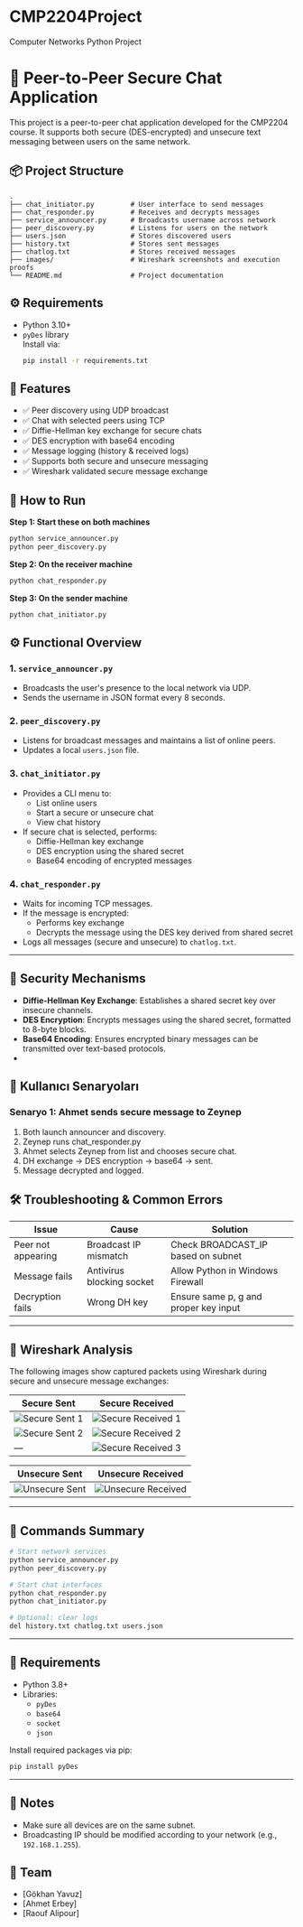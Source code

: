 # CMP2204Project
Computer Networks Python Project
# 🔐 Peer-to-Peer Secure Chat Application

This project is a peer-to-peer chat application developed for the CMP2204 course. It supports both secure (DES-encrypted) and unsecure text messaging between users on the same network.

## 📦 Project Structure

```
.
├── chat_initiator.py         # User interface to send messages
├── chat_responder.py         # Receives and decrypts messages
├── service_announcer.py      # Broadcasts username across network
├── peer_discovery.py         # Listens for users on the network
├── users.json                # Stores discovered users
├── history.txt               # Stores sent messages
├── chatlog.txt               # Stores received messages
├── images/                   # Wireshark screenshots and execution proofs
└── README.md                 # Project documentation
```

## ⚙️ Requirements

- Python 3.10+
- `pyDes` library  
  Install via:
  ```bash
  pip install -r requirements.txt
  ```

## 🧠 Features

- ✅ Peer discovery using UDP broadcast
- ✅ Chat with selected peers using TCP
- ✅ Diffie-Hellman key exchange for secure chats
- ✅ DES encryption with base64 encoding
- ✅ Message logging (history & received logs)
- ✅ Supports both secure and unsecure messaging
- ✅ Wireshark validated secure message exchange

## 🚀 How to Run

**Step 1: Start these on both machines**
```bash
python service_announcer.py
python peer_discovery.py
```

**Step 2: On the receiver machine**
```bash
python chat_responder.py
```

**Step 3: On the sender machine**
```bash
python chat_initiator.py
```
## ⚙️ Functional Overview

### 1. `service_announcer.py`
- Broadcasts the user's presence to the local network via UDP.
- Sends the username in JSON format every 8 seconds.

### 2. `peer_discovery.py`
- Listens for broadcast messages and maintains a list of online peers.
- Updates a local `users.json` file.

### 3. `chat_initiator.py`
- Provides a CLI menu to:
  - List online users
  - Start a secure or unsecure chat
  - View chat history
- If secure chat is selected, performs:
  - Diffie-Hellman key exchange
  - DES encryption using the shared secret
  - Base64 encoding of encrypted messages

### 4. `chat_responder.py`
- Waits for incoming TCP messages.
- If the message is encrypted:
  - Performs key exchange
  - Decrypts the message using the DES key derived from shared secret
- Logs all messages (secure and unsecure) to `chatlog.txt`.

---
## 🔐 Security Mechanisms

- **Diffie-Hellman Key Exchange**: Establishes a shared secret key over insecure channels.
- **DES Encryption**: Encrypts messages using the shared secret, formatted to 8-byte blocks.
- **Base64 Encoding**: Ensures encrypted binary messages can be transmitted over text-based protocols.
- 
## 👤 Kullanıcı Senaryoları

### Senaryo 1: Ahmet sends secure message to Zeynep
1. Both launch announcer and discovery.
2. Zeynep runs chat_responder.py
3. Ahmet selects Zeynep from list and chooses secure chat.
4. DH exchange → DES encryption → base64 → sent.
5. Message decrypted and logged.

## 🛠️ Troubleshooting & Common Errors

| Issue | Cause | Solution |
|------|-------|----------|
| Peer not appearing | Broadcast IP mismatch | Check BROADCAST_IP based on subnet |
| Message fails | Antivirus blocking socket | Allow Python in Windows Firewall |
| Decryption fails | Wrong DH key | Ensure same p, g and proper key input |

---

## 🧪 Wireshark Analysis

The following images show captured packets using Wireshark during secure and unsecure message exchanges:

| Secure Sent | Secure Received |
|-------------|------------------|
| ![Secure Sent 1](images/secure_sent1.0.jpg) | ![Secure Received 1](images/received_secure2.0.jpg) |
| ![Secure Sent 2](images/secure_sent1.1.jpg) | ![Secure Received 2](images/received_secure2.1.jpg) |
| — | ![Secure Received 3](images/received_secure_message2.jpg) |

| Unsecure Sent | Unsecure Received |
|---------------|--------------------|
| ![Unsecure Sent](images/unsecure.jpg) | ![Unsecure Received](images/received-unsecure.jpg) |

---

## 📁 Commands Summary

```bash
# Start network services
python service_announcer.py
python peer_discovery.py

# Start chat interfaces
python chat_responder.py
python chat_initiator.py

# Optional: clear logs
del history.txt chatlog.txt users.json
```
---

## 📝 Requirements

- Python 3.8+
- Libraries:
  - `pyDes`
  - `base64`
  - `socket`
  - `json`

Install required packages via pip:
```bash
pip install pyDes
```

---

## 📌 Notes

- Make sure all devices are on the same subnet.
- Broadcasting IP should be modified according to your network (e.g., `192.168.1.255`).
  
## 👥 Team

- [Gökhan Yavuz]
- [Ahmet Erbey]
- [Raouf Alipour]

